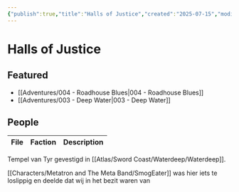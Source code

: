 ```yaml
---
{"publish":true,"title":"Halls of Justice","created":"2025-07-15","modified":"2025-07-20T15:39:11.564+02:00","published":"2025-07-15","cssclasses":""}
---
```


# Halls of Justice
## Featured
- [[Adventures/004 - Roadhouse Blues\|004 - Roadhouse Blues]]
- [[Adventures/003 - Deep Water\|003 - Deep Water]]

## People
| File | Faction | Description |
| ---- | ------- | ----------- |


Tempel van Tyr gevestigd in [[Atlas/Sword Coast/Waterdeep/Waterdeep]]. 

[[Characters/Metatron and The Meta Band/SmogEater]] was hier iets te loslippig en deelde dat wij in het bezit waren van 